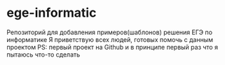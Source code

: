 # ege-informatic
Репозиторий для добавления примеров(шаблонов) решения ЕГЭ по информатике
Я приветствую всех людей, готовых помочь с данным проектом
PS: первый проект на Github и в принципе первый раз что я пытаюсь что-то сделать
